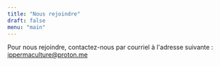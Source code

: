 ```yaml
---
title: "Nous rejoindre"
draft: false
menu: "main"
---
```


Pour nous rejoindre, contactez-nous par courriel à l'adresse suivante : [ippermaculture@proton.me](mailto:ippermaculture@proton.me)
